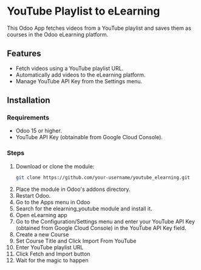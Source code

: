 # YouTube Playlist to eLearning

This Odoo App fetches videos from a YouTube playlist and saves them as courses in the Odoo eLearning platform.

## Features
- Fetch videos using a YouTube playlist URL.
- Automatically add videos to the eLearning platform.
- Manage YouTube API Key from the Settings menu.

## Installation

### Requirements
- Odoo 15 or higher.
- YouTube API Key (obtainable from Google Cloud Console).

### Steps
1. Download or clone the module:
   ```bash
   git clone https://github.com/your-username/youtube_elearning.git
2. Place the module in Odoo's addons directory.
3. Restart Odoo.
4. Go to the Apps menu in Odoo
5. Search for the elearning_youtube module and install it.
6. Open eLearning app
7. Go to the Configuration/Settings menu and enter your YouTube API Key (obtained from Google Cloud Console) in the YouTube API Key field.
8. Create a new Course
9. Set Course Title and Click Import From YouTube
10. Enter YouTube playlist URL
11. Click Fetch and Import button
12. Wait for the magic to happen
